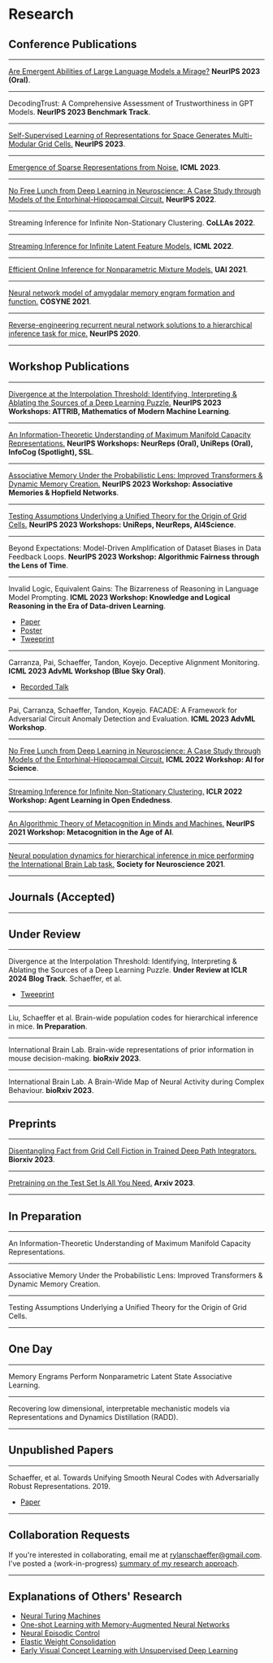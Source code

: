 # Research

## Conference Publications

-----

[Are Emergent Abilities of Large Language Models a Mirage?](research/2023_neurips_llm_emergent_abilities_mirage/main.md) __NeurIPS 2023 (Oral)__.


-----

DecodingTrust: A Comprehensive Assessment of Trustworthiness in GPT Models. __NeurIPS 2023 Benchmark Track__.

-----

[Self-Supervised Learning of Representations for Space Generates Multi-Modular Grid Cells.](research/2023_neurips_ssl_gc/main.md) __NeurIPS 2023__.

-----

[Emergence of Sparse Representations from Noise.](research/2023_icml_noise_sparse_coding/main.md) __ICML 2023__.

-----

[No Free Lunch from Deep Learning in Neuroscience: A Case Study through Models of the Entorhinal-Hippocampal Circuit.](research/2022_neurips_no_free_lunch/main.md) __NeurIPS 2022__.

-----

Streaming Inference for Infinite Non-Stationary Clustering. __CoLLAs 2022__.

-----

[Streaming Inference for Infinite Latent Feature Models.](research/2022_icml_streaming_ibp/main.md) __ICML 2022__.

-----

[Efficient Online Inference for Nonparametric Mixture Models.](research/2021_uai_streaming_crp/main.md) __UAI 2021__.

-----

[Neural network model of amygdalar memory engram formation and function.](research/2021_cosyne_amygdalar_engram/main.md) __COSYNE 2021__.

-----

[Reverse-engineering recurrent neural network solutions to a hierarchical inference task for mice.](research/2020_neurips_reverse_engineering/main.md) __NeurIPS 2020__.

-----

## Workshop Publications

-----

[Divergence at the Interpolation Threshold: Identifying, Interpreting & Ablating the Sources of a Deep Learning Puzzle.](research/2023_neurips_workshop_double_descent/main.md) __NeurIPS 2023 Workshops: ATTRIB, Mathematics of Modern Machine Learning__.

-----

[An Information-Theoretic Understanding of Maximum Manifold Capacity Representations.](research/2023_neurips_workshop_mmcr_infotheory/main.md) __NeurIPS Workshops: NeurReps (Oral), UniReps (Oral), InfoCog (Spotlight), SSL__.


-----

[Associative Memory Under the Probabilistic Lens: Improved Transformers & Dynamic Memory Creation.](research/2023_neurips_workshop_infinite_associative_memory/main.md) __NeurIPS 2023 Workshop: Associative Memories & Hopfield Networks__.

-----

[Testing Assumptions Underlying a Unified Theory for the Origin of Grid Cells.](research/2023_neurips_workshop_unified_theory_assumptions/main.md)  __NeurIPS 2023 Workshops: UniReps, NeurReps, AI4Science__.

-----

Beyond Expectations: Model-Driven Amplification of Dataset Biases in Data Feedback Loops. __NeurIPS 2023 Workshop: Algorithmic Fairness through the Lens of Time__.

-----

Invalid Logic, Equivalent Gains: The Bizarreness of Reasoning in Language Model Prompting. __ICML 2023 Workshop: Knowledge and Logical Reasoning in the Era of Data-driven Learning__.
  - [Paper](research/2023_icml_workshop_logically_invalid_chain_of_thought/paper.pdf)
  - [Poster](research/2023_icml_workshop_logically_invalid_chain_of_thought/poster.pdf)
  - [Tweeprint](https://twitter.com/RylanSchaeffer/status/1684701838661332997)

-----

Carranza, Pai, Schaeffer, Tandon, Koyejo. Deceptive Alignment Monitoring. __ICML 2023 AdvML Workshop (Blue Sky Oral)__.
  - [Recorded Talk](https://slideslive.com/39006212/deceptive-alignment-monitoring)

-----

Pai, Carranza, Schaeffer, Tandon, Koyejo. FACADE: A Framework for Adversarial Circuit Anomaly Detection and Evaluation. __ICML 2023 AdvML Workshop__.

-----

[No Free Lunch from Deep Learning in Neuroscience: A Case Study through Models of the Entorhinal-Hippocampal Circuit.](research/2022_icml_workshop_no_free_lunch/main.md) __ICML 2022 Workshop: AI for Science__.

-----

[Streaming Inference for Infinite Non-Stationary Clustering.](research/2022_iclr_workshop_aloe/main.md) __ICLR 2022 Workshop: Agent Learning in Open Endedness__.

-----

[An Algorithmic Theory of Metacognition in Minds and Machines.](research/2021_neurips_workshop_metacognition/main.html) __NeurIPS 2021 Workshop: Metacognition in the Age of AI__.

-----

[Neural population dynamics for hierarchical inference in mice performing
  the International Brain Lab task.](research/2021_sfn_ibl/main.md) __Society for Neuroscience 2021__.

-----

## Journals  (Accepted)

-----


## Under Review

-----

Divergence at the Interpolation Threshold: Identifying, Interpreting & Ablating the Sources of a Deep Learning Puzzle. __Under Review at ICLR 2024 Blog Track__. Schaeffer, et al.
- [Tweeprint](https://twitter.com/RylanSchaeffer/status/1640762626987925505)

-----

Liu, Schaeffer et al. Brain-wide population codes for hierarchical inference in mice. __In Preparation__.

-----

International Brain Lab. Brain-wide representations of prior information in mouse decision-making.  __bioRxiv 2023__.

-----

International Brain Lab. A Brain-Wide Map of Neural Activity during Complex Behaviour. __bioRxiv 2023__.

-----

## Preprints

-----

[Disentangling Fact from Grid Cell Fiction in Trained Deep Path Integrators.](research/2023_biorxiv_disentangling_fact_from_grid_cell_fiction/main.md) __Biorxiv 2023__.

-----

[Pretraining on the Test Set Is All You Need.](research/2023_arxiv_pretraining_on_test_set/main.md) __Arxiv 2023__.

-----

## In Preparation

-----

An Information-Theoretic Understanding of Maximum Manifold Capacity Representations.

-----

Associative Memory Under the Probabilistic Lens: Improved Transformers & Dynamic Memory Creation.

-----

Testing Assumptions Underlying a Unified Theory for the Origin of Grid Cells.

-----

## One Day

-----

Memory Engrams Perform Nonparametric Latent State Associative Learning.

-----
Recovering low dimensional, interpretable mechanistic models via Representations and Dynamics Distillation (RADD).

-----

## Unpublished Papers

-----

Schaeffer, et al. Towards Unifying Smooth Neural Codes with Adversarially Robust Representations. 2019.
  - [Paper](research/2019_am226_smooth_neural_codes/paper.pdf)

-----

## Collaboration Requests

If you're interested in collaborating, email me at rylanschaeffer@gmail.com. I've posted
a (work-in-progress) [summary of my research approach](research/research_philosophy.md).

-----

## Explanations of Others' Research

- [Neural Turing Machines](research/neural_turing_machine/main.html)
- [One-shot Learning with Memory-Augmented Neural Networks](research/one_shot_learning_with_memory_augmented_nn/main.html)
- [Neural Episodic Control](research/neural_episodic_control/main.html)
- [Elastic Weight Consolidation](research/elastic_weight_consolidation/main.html)
- [Early Visual Concept Learning with Unsupervised Deep Learning](research/early_visual_concept_learning/main.html)
